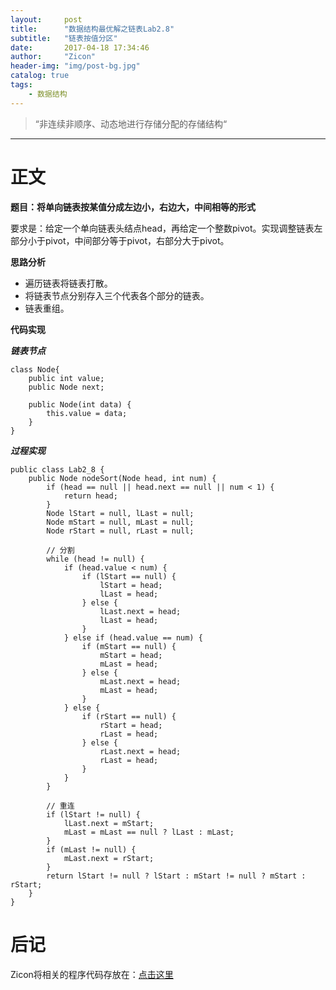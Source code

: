 ```yaml
---
layout:     post
title:      "数据结构最优解之链表Lab2.8"
subtitle:   "链表按值分区"
date:       2017-04-18 17:34:46
author:     "Zicon"
header-img: "img/post-bg.jpg"
catalog: true
tags:
    - 数据结构
---
```


> “非连续非顺序、动态地进行存储分配的存储结构“


---

# 正文

**题目：将单向链表按某值分成左边小，右边大，中间相等的形式**

要求是：给定一个单向链表头结点head，再给定一个整数pivot。实现调整链表左部分小于pivot，中间部分等于pivot，右部分大于pivot。

**思路分析** 
 
 - 遍历链表将链表打散。
 - 将链表节点分别存入三个代表各个部分的链表。
 - 链表重组。

**代码实现**

***链表节点***

```
class Node{
	public int value;
	public Node next;
	
	public Node(int data) {
		this.value = data;
	}
}
```
  
***过程实现***

```
public class Lab2_8 {
	public Node nodeSort(Node head, int num) {
		if (head == null || head.next == null || num < 1) {
			return head;
		}
		Node lStart = null, lLast = null;
		Node mStart = null, mLast = null;
		Node rStart = null, rLast = null;

		// 分割
		while (head != null) {
			if (head.value < num) {
				if (lStart == null) {
					lStart = head;
					lLast = head;
				} else {
					lLast.next = head;
					lLast = head;
				}
			} else if (head.value == num) {
				if (mStart == null) {
					mStart = head;
					mLast = head;
				} else {
					mLast.next = head;
					mLast = head;
				}
			} else {
				if (rStart == null) {
					rStart = head;
					rLast = head;
				} else {
					rLast.next = head;
					rLast = head;
				}
			}
		}

		// 重连
		if (lStart != null) {
			lLast.next = mStart;
			mLast = mLast == null ? lLast : mLast;
		}
		if (mLast != null) {
			mLast.next = rStart;
		}
		return lStart != null ? lStart : mStart != null ? mStart : rStart;
	}
}
```  
 
# 后记
Zicon将相关的程序代码存放在：[点击这里](https://github.com/ZZicon/Algorithm/tree/master/src/%E7%AC%AC%E4%BA%8C%E7%AB%A0)
